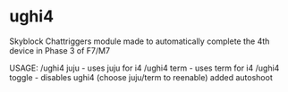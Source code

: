 # ughi4
Skyblock Chattriggers module made to automatically complete the 4th device in Phase 3 of F7/M7

USAGE:
/ughi4 juju - uses juju for i4
/ughi4 term - uses term for i4
/ughi4 toggle - disables ughi4 (choose juju/term to reenable)
added autoshoot
